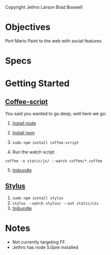 Copyright Jethro Larson  Brad Boswell

Objectives
==========
Port Mario Paint to the web with social features.

Specs
======


Getting Started
===============

[Coffee-script][1]
------------------

You said you wanted to go deep, well here we go:

1. [Install node][2]

2. [Install npm][3]

3. `sudo npm install coffee-script`

4. Run the watch script

  `coffee -o static/js/ --watch coffee/*.coffee`

5. [tmbundle](5)

[Stylus][4]
-----------

1. `sudo npm install stylus`
2. `stylus --watch stylus/ --out static/css`
3. [tmbundle][6]

Notes
=====

* Not currently targeting FF.
* Jethro has node 5.0pre installed


[1]: http://jashkenas.github.com/coffee-script/
[2]: http://nodejs.org/#download
[3]: https://github.com/isaacs/npm
[4]: http://learnboost.github.com/stylus/
[5]: https://github.com/jashkenas/coffee-script-tmbundle
[6]: https://github.com/LearnBoost/stylus/tree/master/editors